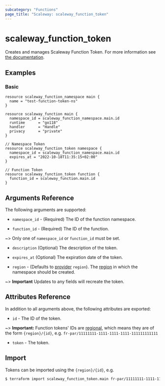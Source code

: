 ```yaml
---
subcategory: "Functions"
page_title: "Scaleway: scaleway_function_token"
---
```


# scaleway_function_token

Creates and manages Scaleway Function Token.
For more information see [the documentation](https://developers.scaleway.com/en/products/functions/api/#tokens-26b085).

## Examples

### Basic

```hcl
resource scaleway_function_namespace main {
  name = "test-function-token-ns"
}

resource scaleway_function main {
  namespace_id = scaleway_function_namespace.main.id
  runtime      = "go118"
  handler      = "Handle"
  privacy      = "private"
}

// Namespace Token
resource scaleway_function_token namespace {
  namespace_id = scaleway_function_namespace.main.id
  expires_at = "2022-10-18T11:35:15+02:00"
}

// Function Token
resource scaleway_function_token function {
  function_id = scaleway_function.main.id
}
```

## Arguments Reference

The following arguments are supported:

- `namespace_id` - (Required) The ID of the function namespace.

- `function_id` - (Required) The ID of the function.

~> Only one of `namespace_id` or `function_id` must be set.

- `description` (Optional) The description of the token.

- `expires_at` (Optional) The expiration date of the token.

- `region` - (Defaults to [provider](../index.md#region) `region`). The [region](../guides/regions_and_zones.md#regions) in which the namespace should be created.

~> **Important** Updates to any fields will recreate the token.


## Attributes Reference

In addition to all arguments above, the following attributes are exported:

- `id` - The ID of the token.

~> **Important:** Function tokens' IDs are [regional](../guides/regions_and_zones.md#resource-ids), which means they are of the form `{region}/{id}`, e.g. `fr-par/11111111-1111-1111-1111-111111111111`

- `token` - The token.

## Import

Tokens can be imported using the `{region}/{id}`, e.g.

```bash
$ terraform import scaleway_function_token.main fr-par/11111111-1111-1111-1111-111111111111
```
